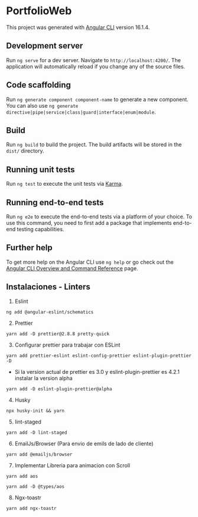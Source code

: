 # PortfolioWeb

This project was generated with [Angular CLI](https://github.com/angular/angular-cli) version 16.1.4.

## Development server

Run `ng serve` for a dev server. Navigate to `http://localhost:4200/`. The application will automatically reload if you change any of the source files.

## Code scaffolding

Run `ng generate component component-name` to generate a new component. You can also use `ng generate directive|pipe|service|class|guard|interface|enum|module`.

## Build

Run `ng build` to build the project. The build artifacts will be stored in the `dist/` directory.

## Running unit tests

Run `ng test` to execute the unit tests via [Karma](https://karma-runner.github.io).

## Running end-to-end tests

Run `ng e2e` to execute the end-to-end tests via a platform of your choice. To use this command, you need to first add a package that implements end-to-end testing capabilities.

## Further help

To get more help on the Angular CLI use `ng help` or go check out the [Angular CLI Overview and Command Reference](https://angular.io/cli) page.

## Instalaciones - Linters

1. Eslint

```
ng add @angular-eslint/schematics
```

2. Prettier

```
yarn add -D prettier@2.8.8 pretty-quick
```

3. Configurar prettier para trabajar con ESLint

```
yarn add prettier-eslint eslint-config-prettier eslint-plugin-prettier -D
```

-   Si la version actual de prettier es 3.0 y eslint-plugin-prettier es 4.2.1 instalar la version alpha

```
yarn add -D eslint-plugin-prettier@alpha
```

4. Husky

```
npx husky-init && yarn
```

5. lint-staged

```
yarn add -D lint-staged
```

6. EmailJs/Browser (Para envio de emils de lado de cliente)
~~~
yarn add @emailjs/browser
~~~

7. Implementar Libreria para animacion con Scroll
~~~
yarn add aos
~~~
~~~
yarn add -D @types/aos
~~~
8. Ngx-toastr
~~~
yarn add ngx-toastr
~~~
